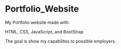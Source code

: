 # Portfolio_Website
My Portfolio website made with:

HTML, CSS, JavaScript, and BootStrap

The goal is show my capabilites to possible employers. 
